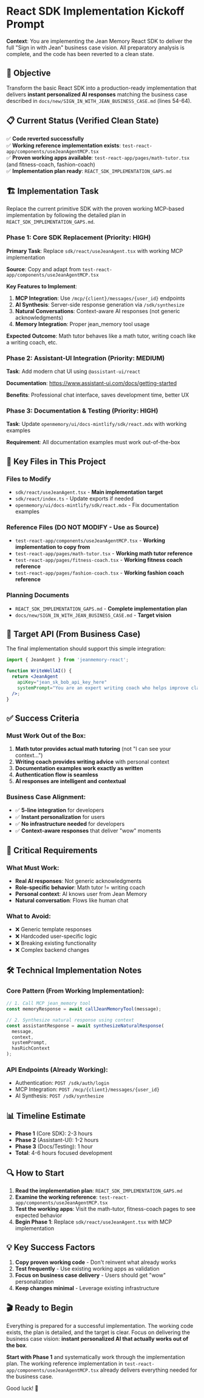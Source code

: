 # React SDK Implementation Kickoff Prompt

**Context**: You are implementing the Jean Memory React SDK to deliver the full "Sign in with Jean" business case vision. All preparatory analysis is complete, and the code has been reverted to a clean state.

## 🎯 Objective

Transform the basic React SDK into a production-ready implementation that delivers **instant personalized AI responses** matching the business case described in `docs/new/SIGN_IN_WITH_JEAN_BUSINESS_CASE.md` (lines 54-64).

## 📋 Current Status (Verified Clean State)

✅ **Code reverted successfully**  
✅ **Working reference implementation exists**: `test-react-app/components/useJeanAgentMCP.tsx`  
✅ **Proven working apps available**: `test-react-app/pages/math-tutor.tsx` (and fitness-coach, fashion-coach)  
✅ **Implementation plan ready**: `REACT_SDK_IMPLEMENTATION_GAPS.md`  

## 🏗️ Implementation Task

Replace the current primitive SDK with the proven working MCP-based implementation by following the detailed plan in `REACT_SDK_IMPLEMENTATION_GAPS.md`.

### Phase 1: Core SDK Replacement (Priority: HIGH)

**Primary Task**: Replace `sdk/react/useJeanAgent.tsx` with working MCP implementation

**Source**: Copy and adapt from `test-react-app/components/useJeanAgentMCP.tsx`

**Key Features to Implement**:
1. **MCP Integration**: Use `/mcp/{client}/messages/{user_id}` endpoints
2. **AI Synthesis**: Server-side response generation via `/sdk/synthesize`
3. **Natural Conversations**: Context-aware AI responses (not generic acknowledgments)
4. **Memory Integration**: Proper jean_memory tool usage

**Expected Outcome**: Math tutor behaves like a math tutor, writing coach like a writing coach, etc.

### Phase 2: Assistant-UI Integration (Priority: MEDIUM)

**Task**: Add modern chat UI using `@assistant-ui/react`

**Documentation**: https://www.assistant-ui.com/docs/getting-started

**Benefits**: Professional chat interface, saves development time, better UX

### Phase 3: Documentation & Testing (Priority: HIGH)

**Task**: Update `openmemory/ui/docs-mintlify/sdk/react.mdx` with working examples

**Requirement**: All documentation examples must work out-of-the-box

## 📁 Key Files in This Project

### Files to Modify
- `sdk/react/useJeanAgent.tsx` - **Main implementation target**
- `sdk/react/index.ts` - Update exports if needed
- `openmemory/ui/docs-mintlify/sdk/react.mdx` - Fix documentation examples

### Reference Files (DO NOT MODIFY - Use as Source)
- `test-react-app/components/useJeanAgentMCP.tsx` - **Working implementation to copy from**
- `test-react-app/pages/math-tutor.tsx` - **Working math tutor reference**
- `test-react-app/pages/fitness-coach.tsx` - **Working fitness coach reference**
- `test-react-app/pages/fashion-coach.tsx` - **Working fashion coach reference**

### Planning Documents
- `REACT_SDK_IMPLEMENTATION_GAPS.md` - **Complete implementation plan**
- `docs/new/SIGN_IN_WITH_JEAN_BUSINESS_CASE.md` - **Target vision**

## 🎨 Target API (From Business Case)

The final implementation should support this simple integration:

```jsx
import { JeanAgent } from 'jeanmemory-react';

function WriteWellAI() {
  return <JeanAgent 
    apiKey="jean_sk_bob_api_key_here"
    systemPrompt="You are an expert writing coach who helps improve clarity and engagement"
  />;
}
```

## ✅ Success Criteria

### Must Work Out of the Box:
1. **Math tutor provides actual math tutoring** (not "I can see your context...")
2. **Writing coach provides writing advice** with personal context
3. **Documentation examples work exactly as written**
4. **Authentication flow is seamless**
5. **AI responses are intelligent and contextual**

### Business Case Alignment:
- ✅ **5-line integration** for developers
- ✅ **Instant personalization** for users  
- ✅ **No infrastructure needed** for developers
- ✅ **Context-aware responses** that deliver "wow" moments

## 🚨 Critical Requirements

### What Must Work:
- **Real AI responses**: Not generic acknowledgments
- **Role-specific behavior**: Math tutor != writing coach
- **Personal context**: AI knows user from Jean Memory
- **Natural conversation**: Flows like human chat

### What to Avoid:
- ❌ Generic template responses
- ❌ Hardcoded user-specific logic  
- ❌ Breaking existing functionality
- ❌ Complex backend changes

## 🛠️ Technical Implementation Notes

### Core Pattern (From Working Implementation):
```typescript
// 1. Call MCP jean_memory tool
const memoryResponse = await callJeanMemoryTool(message);

// 2. Synthesize natural response using context
const assistantResponse = await synthesizeNaturalResponse(
  message, 
  context, 
  systemPrompt, 
  hasRichContext
);
```

### API Endpoints (Already Working):
- Authentication: `POST /sdk/auth/login`
- MCP Integration: `POST /mcp/{client}/messages/{user_id}`
- AI Synthesis: `POST /sdk/synthesize`

## 📊 Timeline Estimate

- **Phase 1** (Core SDK): 2-3 hours
- **Phase 2** (Assistant-UI): 1-2 hours  
- **Phase 3** (Docs/Testing): 1 hour
- **Total**: 4-6 hours focused development

## 🔍 How to Start

1. **Read the implementation plan**: `REACT_SDK_IMPLEMENTATION_GAPS.md`
2. **Examine the working reference**: `test-react-app/components/useJeanAgentMCP.tsx`
3. **Test the working apps**: Visit the math-tutor, fitness-coach pages to see expected behavior
4. **Begin Phase 1**: Replace `sdk/react/useJeanAgent.tsx` with MCP implementation

## 💡 Key Success Factors

1. **Copy proven working code** - Don't reinvent what already works
2. **Test frequently** - Use existing working apps as validation
3. **Focus on business case delivery** - Users should get "wow" personalization
4. **Keep changes minimal** - Leverage existing infrastructure

## 🎬 Ready to Begin

Everything is prepared for a successful implementation. The working code exists, the plan is detailed, and the target is clear. Focus on delivering the business case vision: **instant personalized AI that actually works out of the box**.

**Start with Phase 1** and systematically work through the implementation plan. The working reference implementation in `test-react-app/components/useJeanAgentMCP.tsx` already delivers everything needed for the business case.

Good luck! 🚀
